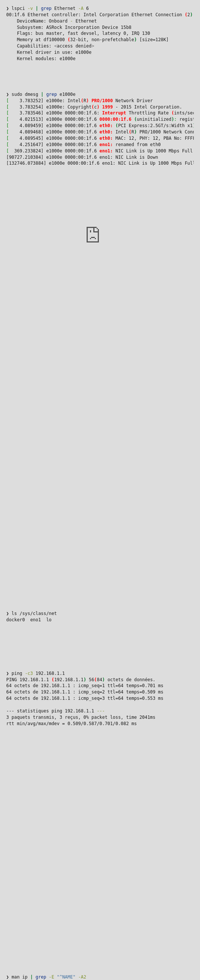 ```yaml
---
layout: post
title:  "Conectando a la red."
date:   2023-02-11 23:24:44 +0100
categories: red bash
author: "by rnek0"
lang: "es"
permalink: "/redes/conn"
---
```


![La co](/assets/cable-ethernet.webp)

Me levanto y mi ordenador me esta esperando, se podría decir casi que está en la interrupción **"rnek0 díme algo"**...  
¡ que fuerte ! mi colegui el ordenata me va a llevar a dar la vuelta al mundo y ...  
mucho más lejos pienso yo, si pasamos por la estación internacional. jajaja
<a name="la co"></a>
## La Red y la co
<div style="vertical-align: baseline; display: flex; justify-content: center;">
<!-- Test peertube 6.0.1 without div tag generated from admin interface  -->
<iframe title="¡Dame la co! - connexión con el comando ip en el terminal" width="100%" height="100%" src="https://ptb.lunarviews.net/videos/embed/7a46ca03-0107-4c2a-b9c0-cd0c0c6f2385" p2p="0" warningTitle="0" peertubeLink="0" frameborder="0" allowfullscreen="" sandbox="allow-same-origin allow-scripts allow-popups" style="position: absolute; inset: 0px;"></iframe>
<!-- <iframe title="¡Dame la co! - connexión con el comando ip en el terminal" src="https://ptb.lunarviews.net/videos/embed/7a46ca03-0107-4c2a-b9c0-cd0c0c6f2385"  allowfullscreen="" sandbox="allow-same-origin allow-scripts allow-popups" width="560" height="315" frameborder="0"></iframe> -->
</div>
> La co ? la conexión a internet claro esta. 

A veces con mi pc me gustaría tener el comando de desconexión !!! Si señor, cierra la puerta y quedate en casa sin que esto se ponga a sonar por todos lados, y enfin podré concentrarme en lo que me gusta sin tener miedo que un delincuente transeunte encuentre **el puerto abierto**  por donde entraba la corriente de aire.  

Señorita porfa, **donde esta el boton desconecta en el teclado ?**  
Como señorita no responde nos lo vamos a créar. Enfin poco mas o menos.

Se me viene à la mente de decir al principio que hay una utilidad [NetworkManager](https://es.wikipedia.org/wiki/NetworkManager) prevista para simplificar el uso de redes de computadoras en Linux. No es que no me guste, lo hace muy bien pero no te aprende a hacerlo por ti mismo. Asi aprendes como funciona todo esto, esto hace parte de las [**4 libertades del software libre**](https://www.gnu.org/philosophy/free-sw.es.html#four-freedoms)

&nbsp;

## La Tarjeta de red  

Para entrar en este mundillo de la red hay que tener por lo menos algo que sepa hablar **tcp/ip** y que haga de **interfaz** entre tu y la red para poder enviar o recibir un [paquete de datos](paquete de datos), pero primeramente si tu pc no puede conectarse a ese dispositivo y hablar con el no te enteraras de nada; el constructor del dispositivo con toda su amabilidad a pensado en poner a disposicion del universo entero un **piloto o driver** para que tu ordenador sepa utilizar la targeta. 

> La pregunta es : **"El driver de mi tarjeta esta en su sitio y funciona correctamente?"**

* El que me pregunte si el cable esta enchufado es un listillo

Vamos a ver con **udev** que es el encargado de saber cual es tu dispositivo y cargar el modulo del kernel necesario para el.  
Para ello primero buscamos el dispositivo en el sistema con ```lspci```

```bash
❯ lspci -v | grep Ethernet -A 6
00:1f.6 Ethernet controller: Intel Corporation Ethernet Connection (2) I219-V
	DeviceName: Onboard - Ethernet
	Subsystem: ASRock Incorporation Device 15b8
	Flags: bus master, fast devsel, latency 0, IRQ 130
	Memory at df100000 (32-bit, non-prefetchable) [size=128K]
	Capabilities: <access denied>
	Kernel driver in use: e1000e
	Kernel modules: e1000e
```

Al parecer, la tarjeta anda que va zumbando, pues muy bien pero eso no es todo, vamos a por la fase 2 :  
hacemos un listing de los mensajes del kernel sobre **e1000e** con dmseg

```bash
❯ sudo dmesg | grep e1000e
[    3.783252] e1000e: Intel(R) PRO/1000 Network Driver
[    3.783254] e1000e: Copyright(c) 1999 - 2015 Intel Corporation.
[    3.783546] e1000e 0000:00:1f.6: Interrupt Throttling Rate (ints/sec) set to dynamic conservative mode
[    4.021513] e1000e 0000:00:1f.6 0000:00:1f.6 (uninitialized): registered PHC clock
[    4.089459] e1000e 0000:00:1f.6 eth0: (PCI Express:2.5GT/s:Width x1) xx:xx:xx:xx:xx:xx (mi MAC)
[    4.089468] e1000e 0000:00:1f.6 eth0: Intel(R) PRO/1000 Network Connection
[    4.089545] e1000e 0000:00:1f.6 eth0: MAC: 12, PHY: 12, PBA No: FFFFFF-0FF
[    4.251647] e1000e 0000:00:1f.6 eno1: renamed from eth0
[  369.233824] e1000e 0000:00:1f.6 eno1: NIC Link is Up 1000 Mbps Full Duplex, Flow Control: Rx/Tx
[90727.210384] e1000e 0000:00:1f.6 eno1: NIC Link is Down
[132746.073884] e1000e 0000:00:1f.6 eno1: NIC Link is Up 1000 Mbps Full Duplex, Flow Control: Rx/Tx
```

Bien, ya os habeis dado cuenta de que el nombre del modulo del kernel es **e1000e**, y de pasage aqui el [enlace del driver](https://www.kernel.org/doc/html/latest/networking/device_drivers/ethernet/intel/e1000e.html) en kernel.org

Con esta linea ya podemos decir que la tarjeta funciona :

> NIC **Link is Up** 1000 Mbps Full Duplex, Flow Control: Rx/Tx

&nbsp;

---

## Las interfaces

![Interfaces](/assets/interfaces.png)

Vale, la tarjeta funciona pero como la puedo utilizar ?

El kernel de Linux distingue universalmente entre dos tipos de **interfaces** de red de software, **física** o **virtual**: 

### Interfaces de red física
eth0, eth8, radio0, wlan19, .. **siempre representan un dispositivo de hardware de red real**, como una NIC , WNIC o algún otro tipo de módem . Tan pronto como el controlador del dispositivo se carga en el kernel, la interfaz de red física correspondiente se vuelve presente y está disponible.

Cualquier interfaz de red física es una representación de software nombrada por el sistema operativo para el usuario para permitirle configurar el dispositivo de red de hardware y también para integrarlo en programas y scripts.

### Interfaces de red virtual
**lo**, eth0:1, eth0.1, vlan2, br0, pppoe-dsl, gre0, sit0 **tun0**, imq0, teql0, .. son interfaces de red virtual **que NO representan un dispositivo de hardware existente sino que están vinculados a uno** (de lo contrario, serían inútiles). Las interfaces de red virtual se inventaron para brindar al administrador del sistema la máxima flexibilidad al configurar un sistema operativo basado en Linux. Una interfaz de red virtual generalmente se asocia con una interfaz de red física (eth6) u otra interfaz virtual (eth6.9) o es independiente, como la interfaz de bucle invertido lo .

Entonces ya sabes cual es la diferencia cuando haces un ```ip addr``` o un ```ls /sys/class/net``` [](https://oldwiki.archive.openwrt.org/doc/networking/network.interfaces) entre **eno1** y [**lo**](https://en.wikipedia.org/wiki/Loopback#Virtual_loopback_interface) (loopback) por ejemplo, o que tipo de interface es **tun0** cuando te conectas a [HTB](https://www.hackthebox.com/).

Pregunta 2 : **cuales sont mis interfaces ?**

Vamos a ver con ```ls /sys/class/net``` , con ```ip addr``` tienes todos los détalles

```bash
❯ ls /sys/class/net
docker0  eno1  lo
```

Aqui vemos 3 interfaces, la unica que me da accèso a internet es **eno1**

En général, si no tienes la **co** haces un ping para saber que pasa, digamos que mandamos un paquete al router y esperamos que nos devuelva una respuesta, asi de sencillo, para ello esta echo el comando ping. Si hay una respuesta esta claro que hay una **co**

```bash
❯ ping -c3 192.168.1.1
PING 192.168.1.1 (192.168.1.1) 56(84) octets de données.
64 octets de 192.168.1.1 : icmp_seq=1 ttl=64 temps=0.701 ms
64 octets de 192.168.1.1 : icmp_seq=2 ttl=64 temps=0.509 ms
64 octets de 192.168.1.1 : icmp_seq=3 ttl=64 temps=0.553 ms

--- statistiques ping 192.168.1.1 ---
3 paquets transmis, 3 reçus, 0% packet loss, time 2041ms
rtt min/avg/max/mdev = 0.509/0.587/0.701/0.082 ms
```

&nbsp;

---

# ¡¡¡ Quiero la CO !!!

Vale antes de hablar de [la **co**](#la co), hay que saber sobre lo que estoy hablando:

* En este articulo te hablo sobre todo de [**Ethernet**](https://es.wikipedia.org/wiki/Ethernet) (conexión por cable).  
* No hablo de [**DHCP**](https://es.wikipedia.org/wiki/Protocolo_de_configuraci%C3%B3n_din%C3%A1mica_de_host), es decir que logicamente en tu casa conectas el ordenador con el cable y el router te da la IP automaticamente, y ya !
* Hablo de **como conectar tu tarjeta de red** por el terminal con **una [IP fija](https://es.wikipedia.org/wiki/Direcci%C3%B3n_IP#IP_fija)**

El router proporciona a los clientes con DHCP, una dirección IP dinámica, la máscara de subred, la dirección IP de la puerta de enlace predeterminada y, opcionalmente, también servidores de nombres DNS.

Eso es el plug and play, no veo porque ando escribiendo todo esto si funciona así de rapido :D  
Bueno con la frase mas arriva ya ves que aunque parezca magico hay muchas cosas que suceden por detras de esa simple acción, y de ello va lo que cuento aqui.


## Activando la interfaz de red

La interfaz de red debe tener su dirección IP, concretamente para esta maquina ya hemos pasado por la configuracion del router y le hemos dado una IP fija (192.168.1.18).

Bueno, ya iva siendo hora de activar esa interfaz de red, y para ello:  
> el comando magico : **ip**

El comando **ip** te brinda su ayuda con el comando **man**, eso ya lo sabiamos pero nunca esta de mas de repetirlo.

```bash
❯ man ip | grep -E "^NAME" -A2
NAME
       ip - show / manipulate routing, network devices, interfaces and tunnels
```

&nbsp;

A continuacion el script de **co** que se conectara con la ip 192.168.1.18 (*leelo atentivamente antes de ejecutar*)

<script src="https://gist.github.com/rnek0/98f1dd6cf615c313396d356d7e55f5dc.js"></script>

<!--
```bash
#! /bin/bash
# Connectar el dispositivo a la red.

SUCCES=0
IP=192.168.1.18
DEVICE=$(ip link show | grep "altname" | awk '{print $NF}')

# Colors
RED=$(printf '\033[31m')
BLUE=$(printf '\033[34m')
BOLD=$(printf '\033[1m')
RESET=$(printf '\033[m')
BELL=$(printf '\a')

function title(){
  echo ""
  echo "$BLUE❯ $1$RESET"
}

function yes_or_no() {
  while true; do
    read -p "$* [y/n]: " yn
      case $yn in
        [Yy]*) return 0  ;;  
        [Nn]*) echo "Proceso anulado." ; exit $SUCCES ;;
      esac
  done
}

echo "==========================================================================="
echo "                       $RED>>> NETWORK CONFIGURATION <<<$RESET                       "
echo "==========================================================================="

if [ "$EUID" -ne 0 ]; then
    echo $BELL
    echo "$RED Ejecute el script con sudo.$RESET"
    echo "La IP sera 192.168.1.18 puede cambiarla pasandosela en parametro (ipv4)"
    echo "El router debe haber asignado la ip estaticamente."
    echo
    exit
fi

if [ -z $1 ]; then 
  echo "La direccion IP de la maquina sera : $IP";
  yes_or_no
else 
  echo "La direccion IP de la maquina sera : '$1'"; 
  yes_or_no
  IP=$1
fi

title "Activando el dispositivo $BOLD$DEVICE"

function validCmd(){
$1
if [ $? -eq 0 ]; then
  echo "procesando ..."
else
  echo "$RED:($RESET fallo inesperado con el comando $1"
fi
sleep 2
}

# Activa la interfaz
sudo ip link set dev $DEVICE up

# Borra la direccion ip sin poner la interfaz fuera de servicio
validCmd "ip addr flush dev $DEVICE"

title "Connectandose a la red local..."
# Le pone la direccion ip a la interfaz
validCmd "sudo ip addr add $IP/24 dev $DEVICE"
validCmd "ping -c3 192.168.1.1"

title "Conectandose a internet..."
validCmd "sudo ip route add default via 192.168.1.1 dev $DEVICE"

sleep 1

title "Terminado exitosamente."
exit $SUCCES
```
-->

Con el script de arriba me conecto à la red, seria la parte ON de nuestro boton.

&nbsp;

## Enroutamiento

En el script anterior **se supone** que la maquina esta en una red local y que el [router](https://es.wikipedia.org/wiki/Router) esta en la ip ```192.168.1.1```

Por otra parte, quien es el administrador de resolución de nombres de red de mi sistema ?  
[**systemd-resolved**](https://man.archlinux.org/man/systemd-resolved.8) es un servicio systemd que proporciona resolución de nombres de red a aplicaciones locales a través de una interfaz D-Bus 

```bash
uranus# systemctl status systemd-resolved
● systemd-resolved.service - Network Name Resolution
     Loaded: loaded (/usr/lib/systemd/system/systemd-resolved.service; enabled; preset: enabled)
     Active: active (running) since Fri 2023-02-10 10:01:06 CET; 2 days ago
       Docs: man:systemd-resolved.service(8)
             man:org.freedesktop.resolve1(5)
             https://www.freedesktop.org/wiki/Software/systemd/writing-network-configuration-managers
             https://www.freedesktop.org/wiki/Software/systemd/writing-resolver-clients
```

Si no teneis resolucion DNS haciendo un ```ping -c1 google.com``` o al abrir el navegador teneis que habrir el fichero ```/etc/resolv.conf``` y cambiar las ip del resolver :

&nbsp;
### !!! Atencion con el conflicto de openvpn o otros programas que sobreescriben el resolv.conf
&nbsp;

Creo haber identificado el problema de la perdida de los dns en /etc/resolv.conf : ver en <https://wiki.archlinux.org/title/OpenVPN#Route_configuration_fails_with_systemd-networkd> , efectivamente cuando me connecto con openvpn a Hackthebox se produce igualmente el mismo comportamiento.

En este ejemplo ponemos el nameserver de nuestro enrutador local el cual se encargara de hacer las peticiones a tu ISP (internet service provider), pero mas abajo tenemos un script que opera con los resolvers de cloudflare o google o otros segun el orden de escritura.

```bash
└╼rnek0$cat /etc/resolv.conf
───────┬─────────────────────────────
       │ File: /etc/resolv.conf
───────┼─────────────────────────────
   1   │ nameserver 192.168.1.1
───────┴─────────────────────────────
```

**Como saber que no tienes resolucion de dns ?** pues pingueas una ip externa y si te lo devuelve tienes acceso a la red externa pero si con el nombre de dominio no te lo devuelve pues ya lo sabes. Una alternativa es abrir tu navegador internet y hacer una peticion, sea la que sea; [como esta por ejemplo](https://web.lunarviews.net "El blog del rnek0 :D").

Aparentemente cuando se establece la conexion con la resolución dns del systemd-resolved el fichero de resolución se sobreescribe, he hecho pues otro script para lanzarlo despues de **la co** (*leelo atentivamente antes de ejecutar*) :

<script src="https://gist.github.com/rnek0/18cd4f4dff3e35922b9c48c0dce6cd87.js"></script>

Los he probado con Archlinux y Parrot, o sea que hay sabores en algunas distribuciones que no sé si se comportaran asi.  
Una excelente lectura sobre el tema en el [wiki de Archlinux](https://wiki.archlinux.org/title/Systemd-resolved "systemd-resolved is a systemd service that provides network name resolution")

&nbsp;

## Il el boton off ? Donde esta ?

Bien esto lo he dejado para el final, asi si has llegado hasta aqui eso quiere decir que estas interesado en la solución y te puedo dejar el script de deconnexión para que juegues con todo esto. Imagina que haces esto al principio y te quedas a dos velas, ¡ hé, que paso !? ¡¡¡Auxilio!!!

(*leelo atentivamente antes de ejecutar*)

<script src="https://gist.github.com/rnek0/35dfffdc649910ea147a3a155251d95a.js"></script>

<!--
```bash
#!/bin/bash
# Desconnectar la interfaz de la red.

SUCCES=0
IP=192.168.1.19
DEVICE=$(ip link show | grep "altname" | awk '{print $NF}')

# Colors
RED=$(printf '\033[31m')
BLUE=$(printf '\033[34m')
BOLD=$(printf '\033[1m')
RESET=$(printf '\033[m')
BELL=$(printf '\a')

function title(){
  echo "❯ $BLUE$1$RESET"
}

function yes_or_no() {
  while true; do
    read -p "$* [y/n]: " yn
      case $yn in
        [Yy]*) return 0  ;;
        [Nn]*) echo "Proceso anulado." ; exit $SUCCES ;;
      esac
  done
}

title "Desconectar el PC de la red"

if [ "$EUID" -ne 0 ]; then
  echo $BELL
    echo "$RED Ejecute el script con sudo.$RESET"
    exit $SUCCES
fi

echo "Desea desconnectar el pc de la red ?"
yes_or_no

sudo ip link set dev $DEVICE down && echo "PC desconectado."
```
-->

Una **co** Ethernet sin **NetworkManager** personalizada.

> Pregunta: que hay del arranque ?

Eso tambien se puede automatizar y para ello mas adelante veremos la creacion de scripts systemd. Asi puedes poner el de la **co** en el arranque del systéma.

Esperando que esta humilde contribucion os haya aprendido un poco algo, o dado ganas de curiosear y aprender al respecto.

Happy hacking !